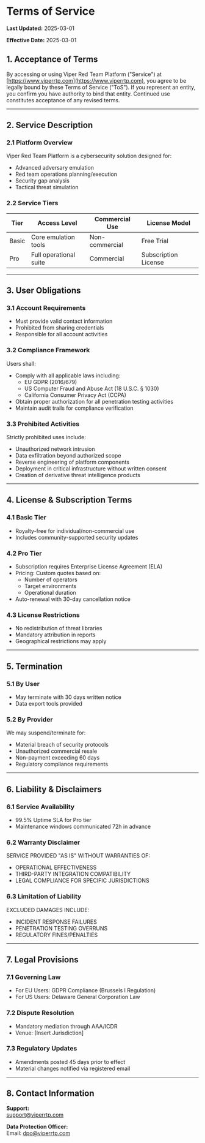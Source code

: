 # Terms of Service

**Last Updated:** 2025-03-01

**Effective Date:** 2025-03-01

## 1. Acceptance of Terms

By accessing or using Viper Red Team Platform ("Service") at [https://www.viperrtp.com](https://www.viperrtp.com), you agree to be legally bound by these Terms of Service ("ToS").
If you represent an entity, you confirm you have authority to bind that entity. Continued use constitutes acceptance of any revised terms.

---

## 2. Service Description

### 2.1 Platform Overview

Viper Red Team Platform is a cybersecurity solution designed for:

- Advanced adversary emulation
- Red team operations planning/execution
- Security gap analysis
- Tactical threat simulation

### 2.2 Service Tiers

| Tier  | Access Level           | Commercial Use | License Model        |
|-------|------------------------|----------------|----------------------|
| Basic | Core emulation tools   | Non-commercial | Free Trial           |
| Pro   | Full operational suite | Commercial     | Subscription License |

---

## 3. User Obligations

### 3.1 Account Requirements

- Must provide valid contact information
- Prohibited from sharing credentials
- Responsible for all account activities

### 3.2 Compliance Framework

Users shall:

- Comply with all applicable laws including:
    - EU GDPR (2016/679)
    - US Computer Fraud and Abuse Act (18 U.S.C. § 1030)
    - California Consumer Privacy Act (CCPA)
- Obtain proper authorization for all penetration testing activities
- Maintain audit trails for compliance verification

### 3.3 Prohibited Activities

Strictly prohibited uses include:

- Unauthorized network intrusion
- Data exfiltration beyond authorized scope
- Reverse engineering of platform components
- Deployment in critical infrastructure without written consent
- Creation of derivative threat intelligence products

---

## 4. License & Subscription Terms

### 4.1 Basic Tier

- Royalty-free for individual/non-commercial use
- Includes community-supported security updates

### 4.2 Pro Tier

- Subscription requires Enterprise License Agreement (ELA)
- Pricing: Custom quotes based on:
    - Number of operators
    - Target environments
    - Operational duration
- Auto-renewal with 30-day cancellation notice

### 4.3 License Restrictions

- No redistribution of threat libraries
- Mandatory attribution in reports
- Geographical restrictions may apply

---

## 5. Termination

### 5.1 By User

- May terminate with 30 days written notice
- Data export tools provided

### 5.2 By Provider

We may suspend/terminate for:

- Material breach of security protocols
- Unauthorized commercial resale
- Non-payment exceeding 60 days
- Regulatory compliance requirements

---

## 6. Liability & Disclaimers

### 6.1 Service Availability

- 99.5% Uptime SLA for Pro tier
- Maintenance windows communicated 72h in advance

### 6.2 Warranty Disclaimer

SERVICE PROVIDED "AS IS" WITHOUT WARRANTIES OF:

- OPERATIONAL EFFECTIVENESS
- THIRD-PARTY INTEGRATION COMPATIBILITY
- LEGAL COMPLIANCE FOR SPECIFIC JURISDICTIONS

### 6.3 Limitation of Liability

EXCLUDED DAMAGES INCLUDE:

- INCIDENT RESPONSE FAILURES
- PENETRATION TESTING OVERRUNS
- REGULATORY FINES/PENALTIES

---

## 7. Legal Provisions

### 7.1 Governing Law

- For EU Users: GDPR Compliance (Brussels I Regulation)
- For US Users: Delaware General Corporation Law

### 7.2 Dispute Resolution

- Mandatory mediation through AAA/ICDR
- Venue: [Insert Jurisdiction]

### 7.3 Regulatory Updates

- Amendments posted 45 days prior to effect
- Material changes notified via registered email

---

## 8. Contact Information

**Support:**  
[support@viperrtp.com](mailto:support@viperrtp.com)

**Data Protection Officer:**  
Email: [dpo@viperrtp.com](mailto:support@viperrtp.com)  
